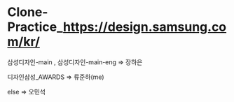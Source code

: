# Clone-Practice_https://design.samsung.com/kr/

삼성디자인-main , 삼성디자인-main-eng => 장하은

디자인삼성_AWARDS => 류준하(me)

else => 오민석
